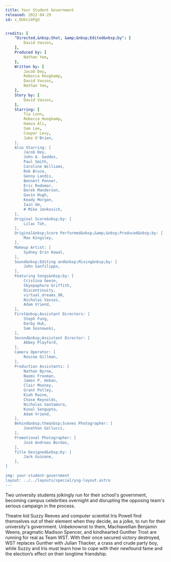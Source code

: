 ```yaml
---
title: Your Student Government
released: 2022-04-29
id: x_OUktibPgU


credits: [
	"Directed,&nbsp;Shot, &amp;&nbsp;Edited&nbsp;by": [
		David Vassos,
	],
	Produced by: [
		Nathan Yee,
	],
	Written by: [
		Jacob Dey,
		Rebecca Hoogkamp,
		David Vassos,
		Nathan Yee,
	],
	Story by: [
		David Vassos,
	],
	Starring: [
		Tia Lunn,
		Rebecca Hoogkamp,
		Hamza Ali,
		Sam Lee,
		Cooper Levy,
		Jake O'Brien,
	],
	Also Starring: [
		Jacob Dey,
		John A. Geddes,
		Paul Smith,
		Caroline Williams,
		Rob Bruce,
		Genny Landis,
		Bennett Penner,
		Eric Rodomar,
		Derek Manderson,
		Gavin Hugh,
		Keady Morgan,
		Iain Um,
		# Mike Jankovich,
	],
	Original Score&nbsp;by: [
		Lilac Toh,
	],
	Original&nbsp;Score Performed&nbsp;&amp;&nbsp;Produced&nbsp;by: [
		Max Kingsley,
	],
	Makeup Artist: [
		Sydney Erin Kowal,
	],
	Sound&nbsp;Editing and&nbsp;Mixing&nbsp;by: [
		John Sanfilippo,
	],
	Featuring Songs&nbsp;by: [
		Cristina Geeze,
		Skyepaphora Griffith,
		Discontinuity,
		virtual_dreams_98,
		Nicholas Vassos,
		Adam Vriend,
	],
	First&nbsp;Assistant Directors: [
		Steph Fung,
		Darby Huk,
		Sam Sosnowski,
	],
	Second&nbsp;Assistant Director: [
		Abbey Playford,
	],
	Camera Operator: [
		Roscoe Dillman,
	],
	Production Assistants: [
		Nathan Byrne,
		Naomi Frooman,
		James P. Hoban,
		Clair Mooney,
		Grant Polley,
		Kiah Raine,
		Chase Reynolds,
		Nicholas Santamura,
		Kunal Sengupta,
		Adam Vriend,
	],
	Behind&nbsp;the&nbsp;Scenes Photographer: [
		Jonathon Gallucci,
	],
	Promotional Photographer: [
		José Andreas Bordas,
	],
	Title Designed&nbsp;by: [
		Jack Guinane,
	],
]

img: your-student-government
layout: ../../layouts/special/ysg-layout.astro
---
```


Two university students jolkingly run for their school's government, becoming campus celebrities overnight and disrupting the opposing team's serious campaign in the process.

Theatre kid Suzzy Reeves and computer scientist Iris Powell find themselves out of their element when they decide, as a jolke, to run for their university's government. Unbeknownst to them, Machiavellian Benjamin Weens, pragmatic Madison Spencer, and kindhearted Gunther Trost are running for real as Team WST. With their once secured victory destroyed, WST replaces Gunther with Julian Thacker, a crass and crude party boy, while Suzzy and Iris must learn how to cope with their newfound fame and the election’s effect on their longtime friendship.
